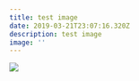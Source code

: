 ```yaml
---
title: test image
date: 2019-03-21T23:07:16.320Z
description: test image
image: ''
---
```

![](/img/gabe-and-klara.jpg)
